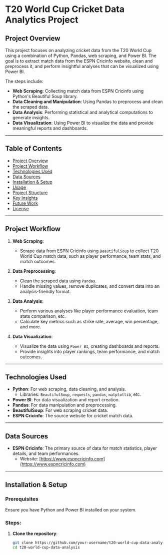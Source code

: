 # T20 World Cup Cricket Data Analytics Project

## Project Overview

This project focuses on analyzing cricket data from the T20 World Cup using a combination of Python, Pandas, web scraping, and Power BI. The goal is to extract match data from the ESPN Cricinfo website, clean and preprocess it, and perform insightful analyses that can be visualized using Power BI.

The steps include:
- **Web Scraping**: Collecting match data from ESPN Cricinfo using Python's Beautiful Soup library.
- **Data Cleaning and Manipulation**: Using Pandas to preprocess and clean the scraped data.
- **Data Analysis**: Performing statistical and analytical computations to generate insights.
- **Data Visualization**: Using Power BI to visualize the data and provide meaningful reports and dashboards.

---

## Table of Contents

- [Project Overview](#project-overview)
- [Project Workflow](#project-workflow)
- [Technologies Used](#technologies-used)
- [Data Sources](#data-sources)
- [Installation & Setup](#installation--setup)
- [Usage](#usage)
- [Project Structure](#project-structure)
- [Key Insights](#key-insights)
- [Future Work](#future-work)
- [License](#license)

---

## Project Workflow

1. **Web Scraping**: 
   - Scrape data from ESPN Cricinfo using `BeautifulSoup` to collect T20 World Cup match data, such as player performance, team stats, and match outcomes.
   
2. **Data Preprocessing**:
   - Clean the scraped data using `Pandas`.
   - Handle missing values, remove duplicates, and convert data into an analysis-friendly format.
   
3. **Data Analysis**:
   - Perform various analyses like player performance evaluation, team stats comparison, etc.
   - Calculate key metrics such as strike rate, average, win percentage, and more.

4. **Data Visualization**:
   - Visualize the data using `Power BI`, creating dashboards and reports.
   - Provide insights into player rankings, team performance, and match outcomes.

---

## Technologies Used

- **Python**: For web scraping, data cleaning, and analysis.
  - Libraries: `BeautifulSoup`, `requests`, `pandas`, `matplotlib`, etc.
- **Power BI**: For data visualization and report creation.
- **Pandas**: For data manipulation and preprocessing.
- **BeautifulSoup**: For web scraping cricket data.
- **ESPN Cricinfo**: The source website for cricket match data.

---

## Data Sources

- **ESPN Cricinfo**: The primary source of data for match statistics, player details, and team performances.
  - Website: [https://www.espncricinfo.com](https://www.espncricinfo.com)

---

## Installation & Setup

### Prerequisites
Ensure you have Python and Power BI installed on your system.

### Steps:
1. **Clone the repository**:
   ```bash
   git clone https://github.com/your-username/t20-world-cup-data-analysis.git
   cd t20-world-cup-data-analysis
